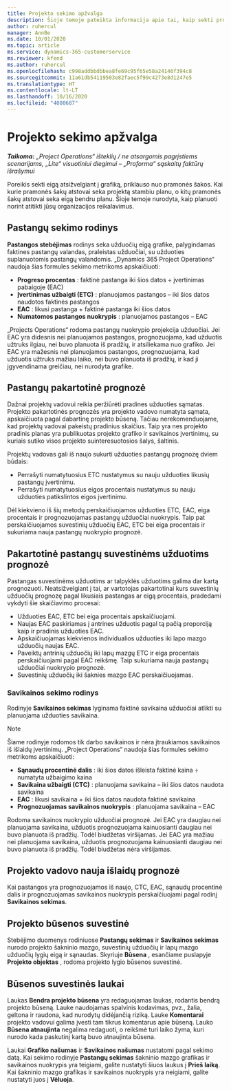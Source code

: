 ```yaml
---
title: Projekto sekimo apžvalga
description: Šioje temoje pateikta informacija apie tai, kaip sekti projekto eigą ir sąnaudas.
author: ruhercul
manager: AnnBe
ms.date: 10/01/2020
ms.topic: article
ms.service: dynamics-365-customerservice
ms.reviewer: kfend
ms.author: ruhercul
ms.openlocfilehash: c998addbbdbbea8fe69c95f65e58a24146f394c8
ms.sourcegitcommit: 11a61db54119503e82faec5f99c4273e8d1247e5
ms.translationtype: HT
ms.contentlocale: lt-LT
ms.lasthandoff: 10/16/2020
ms.locfileid: "4080687"
---
```

# <a name="project-tracking-overview"></a>Projekto sekimo apžvalga

_**Taikoma:** „Project Operations“ išteklių / ne atsargomis pagrįstiems scenarijams, „Lite“ visuotiniui diegimui – „Proforma“ sąskaitų faktūrų išrašymui_

Poreikis sekti eigą atsižvelgiant į grafiką, priklauso nuo pramonės šakos. Kai kurie pramonės šakų atstovai seka projektą stambiu planu, o kitų pramonės šakų atstovai seka eigą bendru planu. Šioje temoje nurodyta, kaip planuoti norint atitikti jūsų organizacijos reikalavimus.

## <a name="effort-tracking-view"></a>Pastangų sekimo rodinys

**Pastangos stebėjimas** rodinys seka užduočių eigą grafike, palygindamas faktines pastangų valandas, praleistas užduočiai, su užduoties suplanuotomis pastangų valandomis. „Dynamics 365 Project Operations“ naudoja šias formules sekimo metrikoms apskaičiuoti:

- **Progreso procentas** : faktinė pastanga iki šios datos ÷ įvertinimas pabaigoje (EAC) 
- **Įvertinimas užbaigti (ETC)** : planuojamos pastangos – iki šios datos naudotos faktinės pastangos 
- **EAC** : likusi pastanga + faktinė pastanga iki šios datos 
- **Numatomos pastangos nuokrypis** : planuojamos pastangos – EAC

„Projects Operations“ rodoma pastangų nuokrypio projekcija užduočiai. Jei EAC yra didesnis nei planuojamos pastangos, prognozuojama, kad užduotis užtruks ilgiau, nei buvo planuota iš pradžių, ir atsiliekama nuo grafiko. Jei EAC yra mažesnis nei planuojamos pastangos, prognozuojama, kad užduotis užtruks mažiau laiko, nei buvo planuota iš pradžių, ir kad ji įgyvendinama greičiau, nei nurodyta grafike.

## <a name="reprojecting-effort"></a>Pastangų pakartotinė prognozė

Dažnai projektų vadovui reikia peržiūrėti pradines užduoties sąmatas. Projekto pakartotinės prognozės yra projekto vadovo numatyta sąmata, apskaičiuota pagal dabartinę projekto būseną. Tačiau nerekomenduojame, kad projektų vadovai pakeistų pradinius skaičius. Taip yra nes projekto pradinis planas yra publikuotas projekto grafiko ir savikainos įvertinimų, su kuriais sutiko visos projekto suinteresuotosios šalys, šaltinis.

Projektų vadovas gali iš naujo sukurti užduoties pastangų prognozę dviem būdais:

- Perrašyti numatytuosius ETC nustatymus su nauju užduoties likusių pastangų įvertinimu. 
- Perrašyti numatytuosius eigos procentais nustatymus su nauju užduoties patikslintos eigos įvertinimu.

Dėl kiekvieno iš šių metodų perskaičiuojamos užduoties ETC, EAC, eiga procentais ir prognozuojamas pastangų užduočiai nuokrypis. Taip pat perskaičiuojamos suvestinių užduočių EAC, ETC bei eiga procentais ir sukuriama nauja pastangų nuokrypio prognozė.

## <a name="reprojection-of-effort-on-summary-tasks"></a>Pakartotinė pastangų suvestinėms užduotims prognozė

Pastangas suvestinėms užduotims ar talpyklės užduotims galima dar kartą prognozuoti. Neatsižvelgiant į tai, ar vartotojas pakartotinai kurs suvestinių užduočių prognozę pagal likusiais pastangas ar eigą procentais, pradedami vykdyti šie skaičiavimo procesai:

- Užduoties EAC, ETC bei eiga procentais apskaičiuojami.
- Naujas EAC paskiriamas į antrines užduotis pagal tą pačią proporciją kaip ir pradinis užduoties EAC.
- Apskaičiuojamas kiekvienos individualios užduoties iki lapo mazgo užduočių naujas EAC. 
- Paveiktų antrinių užduočių iki lapų mazgų ETC ir eiga procentais perskaičiuojami pagal EAC reikšmę. Taip sukuriama nauja pastangų užduočiai nuokrypio prognozė. 
- Suvestinių užduočių iki šaknies mazgo EAC perskaičiuojamas.

### <a name="cost-tracking-view"></a>Savikainos sekimo rodinys 

Rodinyje **Savikainos sekimas** lyginama faktinė savikaina užduočiai atlikti su planuojama užduoties savikaina. 

> [!NOTE]
> Šiame rodinyje rodomos tik darbo savikainos ir nėra įtraukiamos savikainos iš išlaidų įvertinimų. „Project Operations“ naudoja šias formules sekimo metrikoms apskaičiuoti:

- **Sąnaudų procentinė dalis** : iki šios datos išleista faktinė kaina ÷ numatyta užbaigimo kaina
- **Savikaina užbaigti (CTC)** : planuojama savikaina – iki šios datos naudota savikaina
- **EAC** : likusi savikaina + iki šios datos naudota faktinė savikaina
- **Prognozuojamas savikainos nuokrypis** : planuojama savikaina – EAC

Rodoma savikainos nuokrypio užduočiai prognozė. Jei EAC yra daugiau nei planuojama savikaina, užduotis prognozuojama kainuosianti daugiau nei buvo planuota iš pradžių. Todėl biudžetas viršijamas. Jei EAC yra mažiau nei planuojama savikaina, užduotis prognozuojama kainuosianti daugiau nei buvo planuota iš pradžių. Todėl biudžetas nėra viršijamas.

## <a name="project-managers-reprojection-of-cost"></a>Projekto vadovo nauja išlaidų prognozė

Kai pastangos yra prognozuojamos iš naujo, CTC, EAC, sąnaudų procentinė dalis ir prognozuojamas savikainos nuokrypis perskaičiuojami pagal rodinį **Savikainos sekimas**.

## <a name="project-status-summary"></a>Projekto būsenos suvestinė

Stebėjimo duomenys rodiniuose **Pastangų sekimas** ir **Savikainos sekimas** nurodo projekto šakninio mazgo, suvestinių užduočių ir lapų mazgo užduočių lygių eigą ir sąnaudas. Skyriuje **Būsena** , esančiame puslapyje **Projekto objektas** , rodoma projekto lygio būsenos suvestinė.

## <a name="status-summary-fields"></a>Būsenos suvestinės laukai

Laukas **Bendra projekto būsena** yra redaguojamas laukas, rodantis bendrą projekto būseną. Lauke naudojamas spalvinis kodavimas, pvz., žalia, geltona ir raudona, kad nurodytų didėjančią riziką. Lauke **Komentarai** projekto vadovui galima įvesti tam tikrus komentarus apie būseną. Lauko **Būsena atnaujinta** negalima redaguoti, o reikšmė turi laiko žyma, kuri nurodo kada paskutinį kartą buvo atnaujinta būsena.

Laukai **Grafiko našumas** ir **Savikainos našumas** nustatomi pagal sekimo datą. Kai sekimo rodinyje **Pastangų sekimas** šakninio mazgo grafikas ir savikainos nuokrypis yra teigiami, galite nustatyti šiuos laukus į **Prieš laiką**. Kai šakninio mazgo grafikas ir savikainos nuokrypis yra neigiami, galite nustatyti juos į **Vėluoja**.

